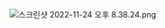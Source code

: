 
![스크린샷 2022-11-24 오후 8.38.24.png](https://s3-us-west-2.amazonaws.com/secure.notion-static.com/e5c7dcfc-317d-4d1b-8bce-dfe5283995a6/%E1%84%89%E1%85%B3%E1%84%8F%E1%85%B3%E1%84%85%E1%85%B5%E1%86%AB%E1%84%89%E1%85%A3%E1%86%BA_2022-11-24_%E1%84%8B%E1%85%A9%E1%84%92%E1%85%AE_8.38.24.png)
